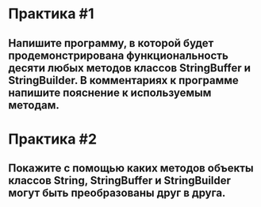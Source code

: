 # Практика #1
## Напишите программу, в которой будет продемонстрирована функциональность десяти любых методов классов StringBuffer и StringBuilder. В комментариях к программе напишите пояснение к используемым методам.

# Практика #2
## Покажите с помощью каких методов объекты классов String, StringBuffer и StringBuilder могут быть преобразованы друг в друга.